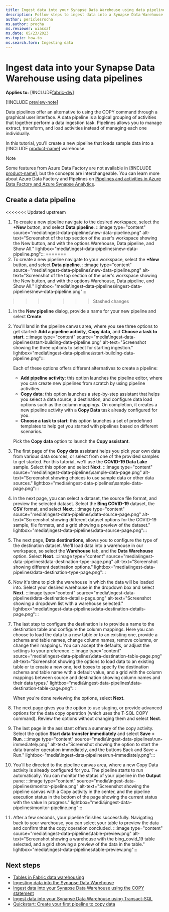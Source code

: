 ```yaml
---
title: Ingest data into your Synapse Data Warehouse using data pipelines
description: Follow steps to ingest data into a Synapse Data Warehouse with data pipelines in Microsoft Fabric.
author: periclesrocha
ms.author: procha
ms.reviewer: wiassaf
ms.date: 05/23/2023
ms.topic: how-to
ms.search.form: Ingesting data
---
```


# Ingest data into your Synapse Data Warehouse using data pipelines

**Applies to:** [!INCLUDE[fabric-dw](includes/applies-to-version/fabric-dw.md)]

[!INCLUDE [preview-note](../includes/preview-note.md)]

Data pipelines offer an alternative to using the COPY command through a graphical user interface. A data pipeline is a logical grouping of activities that together perform a data ingestion task. Pipelines allows you to manage extract, transform, and load activities instead of managing each one individually.

In this tutorial, you'll create a new pipeline that loads sample data into a [!INCLUDE [product-name](../includes/product-name.md)] warehouse. 

> [!NOTE]
> Some features from Azure Data Factory are not available in [!INCLUDE [product-name](../includes/product-name.md)], but the concepts are interchangeable. You can learn more about Azure Data Factory and Pipelines on [Pipelines and activities in Azure Data Factory and Azure Synapse Analytics](/azure/data-factory/concepts-pipelines-activities).

## Create a data pipeline

<<<<<<< Updated upstream
1. To create a new pipeline navigate to the desired workspace, select the **+New** button, and select **Data pipeline**.
    :::image type="content" source="media\ingest-data-pipelines\new-data-pipeline.png" alt-text="Screenshot of the top section of the user's workspace showing the New button, and with the options Warehouse, Data pipeline, and Show All." lightbox="media\ingest-data-pipelines\new-data-pipeline.png":::
=======
1. To create a new pipeline navigate to your workspace, select the **+New** button, and select **Data pipeline**.
    :::image type="content" source="media\ingest-data-pipelines\new-data-pipeline.png" alt-text="Screenshot of the top section of the user's workspace showing the New button, and with the options Warehouse, Data pipeline, and Show All." lightbox="media\ingest-data-pipelines\ingest-data-pipelines\new-data-pipeline.png":::
>>>>>>> Stashed changes

1. In the **New pipeline** dialog, provide a name for your new pipeline and select **Create**. 

1. You'll land in the pipeline canvas area, where you see three options to get started: **Add a pipeline activity**, **Copy data**, and **Choose a task to start**.
    :::image type="content" source="media\ingest-data-pipelines\start-building-data-pipeline.png" alt-text="Screenshot showing the three options to select for starting ingestion." lightbox="media\ingest-data-pipelines\start-building-data-pipeline.png":::

    Each of these options offers different alternatives to create a pipeline:

    - **Add pipeline activity**: this option launches the pipeline editor, where you can create new pipelines from scratch by using pipeline activities.
    - **Copy data**: this option launches a step-by-step assistant that helps you select a data source, a destination, and configure data load options such as the column mappings. On completion, it creates a new pipeline activity with a **Copy Data** task already configured for you.
    - **Choose a task to start**: this option launches a set of predefined templates to help get you started with pipelines based on different scenarios.

    Pick the **Copy data** option to launch the **Copy assistant**.

1. The first page of the **Copy data** assistant helps you pick your own data from various data sources, or select from one of the provided samples to get started. For this tutorial, we'll use the **COVID-19 Data Lake** sample. Select this option and select **Next**.
    :::image type="content" source="media\ingest-data-pipelines\sample-data-page.png" alt-text="Screenshot showing choices to use sample data or other data sources." lightbox="media\ingest-data-pipelines\sample-data-page.png":::

1. In the next page, you can select a dataset, the source file format, and preview the selected dataset. Select the **Bing COVID-19** dataset, the **CSV** format, and select **Next**.
    :::image type="content" source="media\ingest-data-pipelines\data-source-page.png" alt-text="Screenshot showing different dataset options for the COVID-19 sample, file formats, and a grid showing a preview of the dataset." lightbox="media\ingest-data-pipelines\data-source-page.png":::

1. The next page, **Data destinations**, allows you to configure the type of the destination dataset. We'll load data into a warehouse in our workspace, so select the **Warehouse** tab, and the **Data Warehouse** option. Select **Next**.
    :::image type="content" source="media\ingest-data-pipelines\data-destination-type-page.png" alt-text="Screenshot showing different destination options." lightbox="media\ingest-data-pipelines\data-destination-type-page.png":::

1. Now it's time to pick the warehouse in which the data will be loaded into. Select your desired warehouse in the dropdown box and select **Next**. 
    :::image type="content" source="media\ingest-data-pipelines\data-destination-details-page.png" alt-text="Screenshot showing a dropdown list with a warehouse selected." lightbox="media\ingest-data-pipelines\data-destination-details-page.png":::

1. The last step to configure the destination is to provide a name to the destination table and configure the column mappings. Here you can choose to load the data to a new table or to an existing one, provide a schema and table names, change column names, remove columns, or change their mappings. You can accept the defaults, or adjust the settings to your preference.
    :::image type="content" source="media\ingest-data-pipelines\data-destination-table-page.png" alt-text="Screenshot showing the options to load data to an existing table or to create a new one, text boxes to specify the destination schema and table name with a default value, and a grid with the column mappings between source and destination showing column names and their data types." lightbox="media\ingest-data-pipelines\data-destination-table-page.png":::

    When you're done reviewing the options, select **Next**.

1. The next page gives you the option to use staging, or provide advanced options for the data copy operation (which uses the T-SQL COPY command). Review the options without changing them and select **Next**.
 
1. The last page in the assistant offers a summary of the copy activity. Select the option **Start data transfer immediately** and select **Save + Run**. 
    :::image type="content" source="media\ingest-data-pipelines\run-immediately.png" alt-text="Screenshot showing the option to start the data transfer operation immediately, and the buttons Back and Save + Run." lightbox="media\ingest-data-pipelines\run-immediately.png":::

1. You'll be directed to the pipeline canvas area, where a new Copy Data activity is already configured for you. The pipeline starts to run automatically. You can monitor the status of your pipeline in the **Output** pane: 
    :::image type="content" source="media\ingest-data-pipelines\monitor-pipeline.png" alt-text="Screenshot showing the pipeline canvas with a Copy activity in the center, and the pipeline execution status in the bottom of the page showing the current status with the value In progress." lightbox="media\ingest-data-pipelines\monitor-pipeline.png":::

1. After a few seconds, your pipeline finishes successfully. Navigating back to your warehouse, you can select your table to preview the data and confirm that the copy operation concluded. 
    :::image type="content" source="media\ingest-data-pipelines\table-preview.png" alt-text="Screenshot showing a warehouse with the bing_covid_19 table selected, and a grid showing a preview of the data in the table." lightbox="media\ingest-data-pipelines\table-preview.png":::

## Next steps

- [Tables in Fabric data warehousing](tables.md)
- [Ingesting data into the Synapse Data Warehouse](ingest-data.md)
- [Ingest data into your Synapse Data Warehouse using the COPY statement](ingest-data-copy.md)
- [Ingest data into your Synapse Data Warehouse using Transact-SQL](ingest-data-tsql.md)
- [Quickstart: Create your first pipeline to copy data](../data-factory/create-first-pipeline-with-sample-data.md)